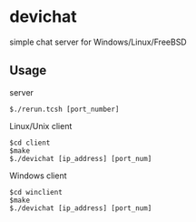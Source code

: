 # devichat
simple chat server for Windows/Linux/FreeBSD

Usage
-----
server
```
$./rerun.tcsh [port_number]
```

Linux/Unix client
```
$cd client
$make
$./devichat [ip_address] [port_num]
```

Windows client
```
$cd winclient
$make
$./devichat [ip_address] [port_num]
```
